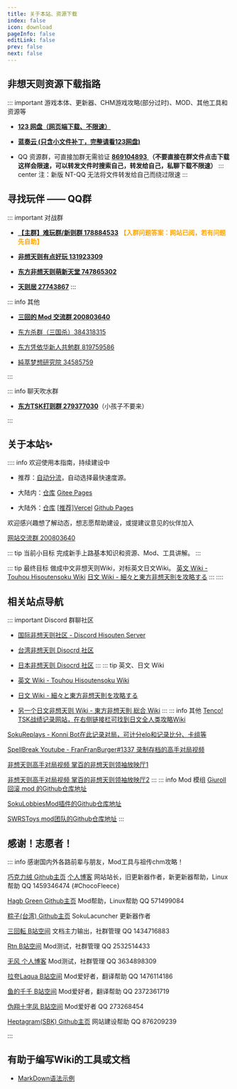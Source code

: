 ```yaml
---
title: 关于本站、资源下载
index: false
icon: download
pageInfo: false
editLink: false
prev: false
next: false
---
```


## **非想天则资源下载指路**


::: important 游戏本体、更新器、CHM游戏攻略(部分过时)、MOD、其他工具和资源等

- [**123 网盘（网页端下载、不限速）**](https://www.123pan.com/s/scmzVv-Z3h6v.html)
<!--
- [**电信天翼网盘（网页端下载、不限速）**](https://cloud.189.cn/web/share?code=bEfU7zjMF7r2（访问码：97z6）)

- [**百度网盘**](https://pan.baidu.com/s/1O8qvmPKcvSU3gmk_xrWg7A?pwd=1tr6)
[**百度网盘 - 指路文档备份**](https://pan.baidu.com/s/11m9ck6wT4MaCS5w7YeNKeQ?pwd=1111)
-->
- [**蓝奏云 (只含小文件补丁，完整请看123网盘)**](https://wwwa.lanzouj.com/b04q3635i?pwd=hfxy#hfxy)

- QQ 资源群，可直接加群无需验证 [**869104893** ](http://qm.qq.com/cgi-bin/qm/qr?_wv=1027&k=8Uqq_w62S--sWme0YC0L9w5fMItYIKO7&authKey=I7iCAVl9Q4xnXgPd%2Fx4LovGYDOcd0XEriCa5U5vScRinTtYj5u%2FZI1UaJfu7xP9%2B&noverify=0&group_code=869104893)
**（不要直接在群文件点击下载这样会限速，可以转发文件时搜索自己，转发给自己，私聊下载不限速）**
::: center
注：新版 NT-QQ 无法将文件转发给自己而绕过限速
:::




## **寻找玩伴 —— QQ群** 

::: important 对战群
- [**【主群】难玩群/新则群  178884533**](http://qm.qq.com/cgi-bin/qm/qr?_wv=1027&k=QQxdFJE9zuyOwXYYlN-9WS5IVTKcZeKw&authKey=baVNZOf%2FJMfrNUxSVtiaElyqmAnjJU1klmK1xQoQjZyxiIxUeEnF8MCjrf%2F%2FdyoU&noverify=0&group_code=178884533)  <font color=orange ><strong>【入群问题答案：网站已阅，若有问题先自助】</strong></font>

- [**非想天则有点好玩  131923309**](http://qm.qq.com/cgi-bin/qm/qr?_wv=1027&k=p94zu4HHvD8VT3OZvAjvGDJ0InT4G_aa&authKey=e%2Bf4WpY8Jw%2FvGw%2BZOmApCDkWUJD42IrheaUVoPv2OaY8AVA1fIyGkqZlm4G6Ph2y&noverify=0&group_code=131923309)

- [**东方非想天则萌新天堂  747865302**](http://qm.qq.com/cgi-bin/qm/qr?_wv=1027&k=trZ_6mFa1lnwO4YTOcdeRxv2NZDWmj9A&authKey=nDA2sZBQRh%2BXn6FE85B70vvnnr852%2B32o9Z02TkV7NQOAHqW8xoTeq8HYlHEO%2Be2&noverify=0&group_code=747865302)

- [**天则居  27743867**](http://qm.qq.com/cgi-bin/qm/qr?_wv=1027&k=_gXA8gXjByhJkXLh8WF8whUHCm3FvX_W&authKey=hGbIwg00voenTrEHW76fTw4mS4Z8WO6hhhEJKFd%2FfAzQAuc5UvOMj99zzSsp15n0&noverify=0&group_code=27743867)
:::

::: info 其他
- [**三回的 Mod 交流群  200803640**](http://qm.qq.com/cgi-bin/qm/qr?_wv=1027&k=BlPlWLS0pzH53ek-6s_li9I9iyKOX2rp&authKey=IeuhBJ9I5o%2B2wsG9Ms0M1UaLEYqtSQERdxJ713CxleEak%2FBvvByzAGiJg%2Bw0zp8D&noverify=0&group_code=200803640)

- [东方杀群（三国杀）384318315](http://qm.qq.com/cgi-bin/qm/qr?_wv=1027&k=6H-IxyJU3ePt_7ntSQXVIO6v0so51oAC&authKey=Ycz95Pbu3sJ3luN3i2S%2BPEmjYs89DDN%2F7bMS5sJhO8GHuiZRf31rqAh%2BTEJbR58j&noverify=0&group_code=384318315)

- [东方凭依华新人共勉群 819759586](http://qm.qq.com/cgi-bin/qm/qr?_wv=1027&k=aWaIQvCEqQP6PFeJc_LahuwVTqLcDZq6&authKey=wQB9dSSNY9hzexOsJI0WFdxSwtXYVh7SQOaaWewiawt4%2FX4N08qg2gL97AE1lfsP&noverify=0&group_code=819759586)

- [純萃梦想研究院 34585759](http://qm.qq.com/cgi-bin/qm/qr?_wv=1027&k=YgDgCorN6HSxKt-NLg2gRAC8FPwN4uqn&authKey=aUKsQn61DZL7xWR9NmLoTGIFFaqmiC%2FXiieIOOEw4Of6V14DOkjSPBNNYZ4iBVxP&noverify=0&group_code=34585759)

:::


::: info 聊天吹水群
- [**东方TSK打则群   279377030**](http://qm.qq.com/cgi-bin/qm/qr?_wv=1027&k=ojtjiyDZzh_GPjL1t_4LV5Y83l08Mfoy&authKey=7i5QoT2B9RA1dvGixmEEMOI5ESm1j3erFLq2syhFm%2BVoXCpZ0tDgCni5S%2BMfNfYK&noverify=0&group_code=279377030)（小孩子不要来）

<!-- - [**东方非想天则有限呜呜（聊天吹水群）  204676398**](http://qm.qq.com/cgi-bin/qm/qr?_wv=1027&k=30kBGVLf9HZtsDghWwT_xIAS9XvsgQdx&authKey=UuToKiPHjSVoENRS7Q6iXWuKLK%2BIbhjnVr%2FjgQQbbZOJIxK236dxM7u8%2B%2B2SHvVG&noverify=0&group_code=204676398)
-->
:::


## **关于本站✨**

:::: info 欢迎使用本指南，持续建设中

- 推荐：[自动分流](https://wiki.514.live/)，自动选择最快速度源。

- 大陆内：[仓库](https://gitee.com/soku-cn/soku-cn) [Gitee Pages](https://soku-cn.gitee.io)

- 大陆外：[仓库](https://github.com/soku-cn/soku-cn.github.io) [[推荐]Vercel](https://hisoutensoku-cn-wiki.vercel.app) [Github Pages](https://soku-cn.github.io)


欢迎感兴趣想了解动态，想志愿帮助建设，或提建议意见的伙伴加入

[网站交流群 200803640](http://qm.qq.com/cgi-bin/qm/qr?_wv=1027&k=BlPlWLS0pzH53ek-6s_li9I9iyKOX2rp&authKey=IeuhBJ9I5o%2B2wsG9Ms0M1UaLEYqtSQERdxJ713CxleEak%2FBvvByzAGiJg%2Bw0zp8D&noverify=0&group_code=200803640)

::: tip 当前小目标
完成新手上路基本知识和资源、Mod、工具讲解。
:::

::: tip 最终目标
做成中文非想天则Wiki，对标英文日文Wiki。
[英文 Wiki - Touhou Hisoutensoku Wiki](https://hisouten.koumakan.jp/wiki/Touhou_Hisoutensoku_Wiki) 
[日文 Wiki - 細々と東方非想天則を攻略する](https://w.atwiki.jp/bulletaction/) 
:::
::::


## **相关站点导航**

::: important Discord 群聊社区
- [国际非想天则社区 - Discord Hisouten Server](https://discord.gg/hisouten)

- [台湾非想天则 Disocrd 社区](https://discord.gg/jUN6xnEj3w) 

- [日本非想天则 Disocrd 社区](https://discord.gg/MPbaPbGzmh) 
:::
::: tip 英文、日文 Wiki
- [英文 Wiki - Touhou Hisoutensoku Wiki](https://hisouten.koumakan.jp/wiki/Touhou_Hisoutensoku_Wiki)

- [日文 Wiki - 細々と東方非想天則を攻略する](https://w.atwiki.jp/bulletaction/)

- [另一个日文非想天则 Wiki - 東方非想天則 総合 Wiki](http://th123.glasscore.net/)
:::
::: info 其他
[Tenco! TSK战绩记录网站，在右侧链接栏可找到日文全人类攻略Wiki](https://tenco.info/game/2/pov/2/)

[SokuReplays - Konni Bot在此记录对局，可计分elo和记录比分、卡组等](https://sokureplays.delthas.fr) 

[SpellBreak Youtube - FranFranBurger#1337 录制存档的高手对局视频](https://www.youtube.com/c/SpellBreakSoku/videos)

[非想天则高手对局视频 掌百的非想天则领袖放映厅1](https://space.bilibili.com/691870131/video)

[非想天则高手对局视频 掌百的非想天则领袖放映厅2](https://space.bilibili.com/485915/video)
:::
::: info Mod 模组
[Giuroll 回滚 mod 的Github仓库地址](https://github.com/Giufinn/giuroll)

[SokuLobbiesMod插件的Github仓库地址](https://github.com/Gegel85/SokuLobbies)

[SWRSToys mod团队的Github仓库地址](https://github.com/SokuDev/SokuMods) 
:::


## **感谢！志愿者！** 

::: info 感谢国内外各路前辈与朋友，Mod工具与祖传chm攻略！


[巧克力绒 Github主页](https://github.com/ChocoFleece)  [个人博客](https://514.live/) 网站站长，旧更新器作者，新更新器帮助，Linux帮助 QQ 1459346474 {#ChocoFleece}


[Hagb Green Github主页](https://github.com/Hagb) Mod帮助，Linux帮助 QQ 571499084

[粽子(台湾) Github主页](https://github.com/0Miles) SokuLacuncher 更新器作者

[三回転 B站空间](https://space.bilibili.com/357511007) 文档主力输出，社群管理 QQ 1434716883

[Rtn B站空间](https://space.bilibili.com/21536) Mod测试，社群管理 QQ 2532514433

[无风 个人博客](https://lzusaaa.com/) Mod测试，社群管理 QQ 3634898309

[拉夸Laqua B站空间](https://space.bilibili.com/2263854) Mod爱好者，翻译帮助 QQ 1476114186

[鱼的千千 B站空间](https://space.bilibili.com/179036988) Mod爱好者，翻译帮助 QQ 2372361719

[伪翔十字凤 B站空间](https://space.bilibili.com/12109907) Mod爱好者 QQ 273268454

[Heptagram(SBK) Github主页](https://github.com/UTSUHO) 网站建设帮助 QQ 876209239

:::


## 有助于编写Wiki的工具或文档
- [MarkDown语法示例](https://theme-hope.vuejs.press/zh/cookbook/markdown/demo.html#%E5%88%86%E5%89%B2%E7%BA%BF)

